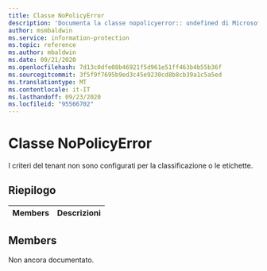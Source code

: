 ```yaml
---
title: Classe NoPolicyError
description: 'Documenta la classe nopolicyerror:: undefined di Microsoft Information Protection (MIP) SDK.'
author: msmbaldwin
ms.service: information-protection
ms.topic: reference
ms.author: mbaldwin
ms.date: 09/21/2020
ms.openlocfilehash: 7d13c0dfe08b46921f5d961e51ff463b4b55b36f
ms.sourcegitcommit: 3f5f9f7695b9ed3c45e9230cd8b8cb39a1c5a5ed
ms.translationtype: MT
ms.contentlocale: it-IT
ms.lasthandoff: 09/23/2020
ms.locfileid: "95566702"
---
```

# <a name="class-nopolicyerror"></a>Classe NoPolicyError 
I criteri del tenant non sono configurati per la classificazione o le etichette.
  
## <a name="summary"></a>Riepilogo
 Members                        | Descrizioni                                
--------------------------------|---------------------------------------------
  
## <a name="members"></a>Members
Non ancora documentato.
